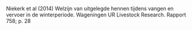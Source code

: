 Niekerk et al (2014) Welzijn van uitgelegde hennen tijdens vangen en vervoer in de winterperiode. Wageningen UR Livestock Research. Rapport 758; p. 28